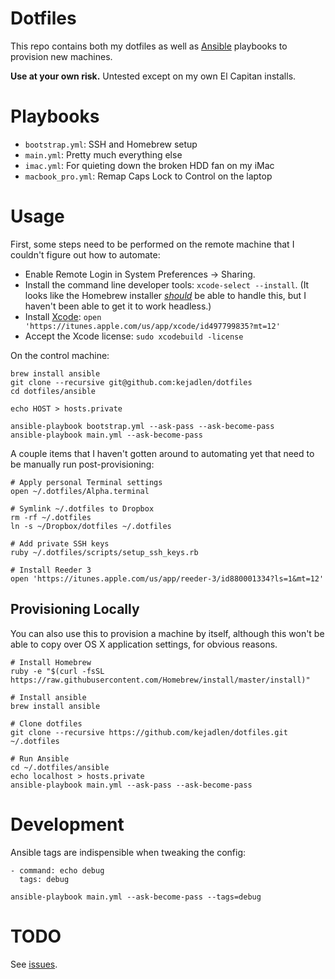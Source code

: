 # Dotfiles

This repo contains both my dotfiles as well as [Ansible][ansible] playbooks to
provision new machines.

**Use at your own risk.** Untested except on my own El Capitan installs.

[ansible]: https://github.com/ansible/ansible

# Playbooks

- `bootstrap.yml`: SSH and Homebrew setup
- `main.yml`: Pretty much everything else
- `imac.yml`: For quieting down the broken HDD fan on my iMac
- `macbook_pro.yml`: Remap Caps Lock to Control on the laptop

# Usage

First, some steps need to be performed on the remote machine that I couldn't
figure out how to automate:

- Enable Remote Login in System Preferences -> Sharing.
- Install the command line developer tools: `xcode-select --install`. (It looks
like the Homebrew installer [_should_][xcode-select-cli] be able to handle
this, but I haven't been able to get it to work headless.)
- Install [Xcode](https://itunes.apple.com/us/app/xcode/id497799835?mt=12): `open 'https://itunes.apple.com/us/app/xcode/id497799835?mt=12'`
- Accept the Xcode license: `sudo xcodebuild -license`

[xcode-select-cli]: https://github.com/Homebrew/install/blob/master/install#L207-L216

On the control machine:

```
brew install ansible
git clone --recursive git@github.com:kejadlen/dotfiles
cd dotfiles/ansible

echo HOST > hosts.private

ansible-playbook bootstrap.yml --ask-pass --ask-become-pass
ansible-playbook main.yml --ask-become-pass
```

A couple items that I haven't gotten around to automating yet that need to be
manually run post-provisioning:

``` shell
# Apply personal Terminal settings
open ~/.dotfiles/Alpha.terminal

# Symlink ~/.dotfiles to Dropbox
rm -rf ~/.dotfiles
ln -s ~/Dropbox/dotfiles ~/.dotfiles

# Add private SSH keys
ruby ~/.dotfiles/scripts/setup_ssh_keys.rb

# Install Reeder 3
open 'https://itunes.apple.com/us/app/reeder-3/id880001334?ls=1&mt=12'
```

## Provisioning Locally

You can also use this to provision a machine by itself, although this won't
be able to copy over OS X application settings, for obvious reasons.

``` shell
# Install Homebrew
ruby -e "$(curl -fsSL https://raw.githubusercontent.com/Homebrew/install/master/install)"

# Install ansible
brew install ansible

# Clone dotfiles
git clone --recursive https://github.com/kejadlen/dotfiles.git ~/.dotfiles

# Run Ansible
cd ~/.dotfiles/ansible
echo localhost > hosts.private
ansible-playbook main.yml --ask-pass --ask-become-pass
```

# Development

Ansible tags are indispensible when tweaking the config:

```
- command: echo debug
  tags: debug
```

``` shell
ansible-playbook main.yml --ask-become-pass --tags=debug
```

# TODO

See [issues](https://github.com/kejadlen/dotfiles/issues).
